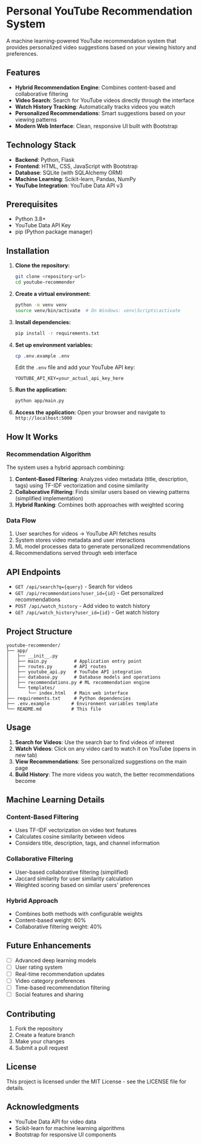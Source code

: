 # Personal YouTube Recommendation System

A machine learning-powered YouTube recommendation system that provides personalized video suggestions based on your viewing history and preferences.

## Features

- **Hybrid Recommendation Engine**: Combines content-based and collaborative filtering
- **Video Search**: Search for YouTube videos directly through the interface
- **Watch History Tracking**: Automatically tracks videos you watch
- **Personalized Recommendations**: Smart suggestions based on your viewing patterns
- **Modern Web Interface**: Clean, responsive UI built with Bootstrap

## Technology Stack

- **Backend**: Python, Flask
- **Frontend**: HTML, CSS, JavaScript with Bootstrap
- **Database**: SQLite (with SQLAlchemy ORM)
- **Machine Learning**: Scikit-learn, Pandas, NumPy
- **YouTube Integration**: YouTube Data API v3

## Prerequisites

- Python 3.8+
- YouTube Data API Key
- pip (Python package manager)

## Installation

1. **Clone the repository:**
   ```bash
   git clone <repository-url>
   cd youtube-recommender
   ```

2. **Create a virtual environment:**
   ```bash
   python -m venv venv
   source venv/bin/activate  # On Windows: venv\Scripts\activate
   ```

3. **Install dependencies:**
   ```bash
   pip install -r requirements.txt
   ```

4. **Set up environment variables:**
   ```bash
   cp .env.example .env
   ```
   Edit the `.env` file and add your YouTube API key:
   ```
   YOUTUBE_API_KEY=your_actual_api_key_here
   ```

5. **Run the application:**
   ```bash
   python app/main.py
   ```

6. **Access the application:**
   Open your browser and navigate to `http://localhost:5000`

## How It Works

### Recommendation Algorithm

The system uses a hybrid approach combining:

1. **Content-Based Filtering**: Analyzes video metadata (title, description, tags) using TF-IDF vectorization and cosine similarity
2. **Collaborative Filtering**: Finds similar users based on viewing patterns (simplified implementation)
3. **Hybrid Ranking**: Combines both approaches with weighted scoring

### Data Flow

1. User searches for videos → YouTube API fetches results
2. System stores video metadata and user interactions
3. ML model processes data to generate personalized recommendations
4. Recommendations served through web interface

## API Endpoints

- `GET /api/search?q={query}` - Search for videos
- `GET /api/recommendations?user_id={id}` - Get personalized recommendations
- `POST /api/watch_history` - Add video to watch history
- `GET /api/watch_history?user_id={id}` - Get watch history

## Project Structure

```
youtube-recommender/
├── app/
│   ├── __init__.py
│   ├── main.py          # Application entry point
│   ├── routes.py        # API routes
│   ├── youtube_api.py   # YouTube API integration
│   ├── database.py      # Database models and operations
│   ├── recommendations.py # ML recommendation engine
│   └── templates/
│       └── index.html   # Main web interface
├── requirements.txt     # Python dependencies
├── .env.example        # Environment variables template
└── README.md           # This file
```

## Usage

1. **Search for Videos**: Use the search bar to find videos of interest
2. **Watch Videos**: Click on any video card to watch it on YouTube (opens in new tab)
3. **View Recommendations**: See personalized suggestions on the main page
4. **Build History**: The more videos you watch, the better recommendations become

## Machine Learning Details

### Content-Based Filtering
- Uses TF-IDF vectorization on video text features
- Calculates cosine similarity between videos
- Considers title, description, tags, and channel information

### Collaborative Filtering
- User-based collaborative filtering (simplified)
- Jaccard similarity for user similarity calculation
- Weighted scoring based on similar users' preferences

### Hybrid Approach
- Combines both methods with configurable weights
- Content-based weight: 60%
- Collaborative filtering weight: 40%

## Future Enhancements

- [ ] Advanced deep learning models
- [ ] User rating system
- [ ] Real-time recommendation updates
- [ ] Video category preferences
- [ ] Time-based recommendation filtering
- [ ] Social features and sharing

## Contributing

1. Fork the repository
2. Create a feature branch
3. Make your changes
4. Submit a pull request

## License

This project is licensed under the MIT License - see the LICENSE file for details.

## Acknowledgments

- YouTube Data API for video data
- Scikit-learn for machine learning algorithms
- Bootstrap for responsive UI components
